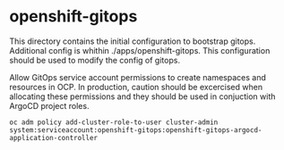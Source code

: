 # openshift-gitops
This directory contains the initial configuration to bootstrap gitops. Additional config is whithin ./apps/openshift-gitops. This configuration should be used to modify the config of gitops. 

Allow GitOps service account permissions to create namespaces and resources in OCP. In production, caution should be excercised when allocating these permissions and they should be used in conjuction with ArgoCD project roles. 
```
oc adm policy add-cluster-role-to-user cluster-admin system:serviceaccount:openshift-gitops:openshift-gitops-argocd-application-controller
```
